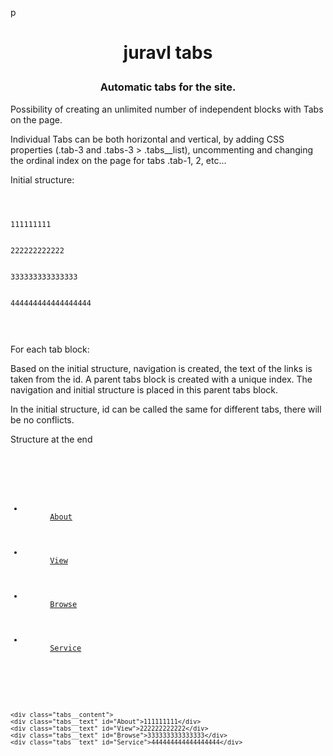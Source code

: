 p<h1 align="center">juravl tabs</a> 
<h3 align="center">Automatic tabs for the site.</h3>

<p>Possibility of creating an unlimited number of independent blocks with Tabs on the page.</p>
<p>Individual Tabs can be both horizontal and vertical, by adding CSS properties (.tab-3 and .tabs-3 > .tabs__list), uncommenting and changing the ordinal index on the page for tabs .tab-1, 2, etc...</p>
<p>Initial structure:</p>

<pre class="notranslate">
<code>
<div class="tabs__content"> 
  <div class="tabs__text" id="About">111111111</div> 
  <div class="tabs__text" id="View">222222222222</div> 
  <div class="tabs__text" id="Browse">333333333333333</div> 
  <div class="tabs__text" id="Service">444444444444444444</div> 
</div>
</code>
</pre>

<p>For each tab block:</p>
<p>Based on the initial structure, navigation is created, the text of the links is taken from the id. A parent tabs block is created with a unique index. The navigation and initial structure is placed in this parent tabs block.</p>
<p>In the initial structure, id can be called the same for different tabs, there will be no conflicts.</p>
<p>Structure at the end</p>

<code>
<div class="tabs0"> 
  <ul class="tabs__list"> 
    <li class="tabs__item"> 
      <a href="#" class="tabs__link">About</a> 
    </li> 
    <li class="tabs__item"> 
      <a href="#" class="tabs__link">View</a> 
    </li> 
    <li class="tabs__item"> 
      <a href="#" class="tabs__link">Browse</a> 
    </li> 
    <li class="tabs__item"> 
      <a href="#" class="tabs__link">Service</a> 
    </li> 
  </ul>
	
	<div class="tabs__content"> 
    <div class="tabs__text" id="About">111111111</div> 
    <div class="tabs__text" id="View">222222222222</div> 
    <div class="tabs__text" id="Browse">333333333333333</div> 
    <div class="tabs__text" id="Service">444444444444444444</div> 
  </div> 
</div>
</code>

